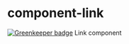 # component-link

[![Greenkeeper badge](https://badges.greenkeeper.io/superflycss/component-link.svg)](https://greenkeeper.io/)
Link component

